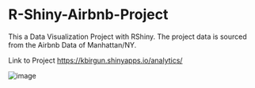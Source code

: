 # R-Shiny-Airbnb-Project

This a Data Visualization Project with RShiny. The project data is sourced from the Airbnb Data of Manhattan/NY.

Link to Project
https://kbirgun.shinyapps.io/analytics/

![image](https://user-images.githubusercontent.com/56270322/79361007-b9b4e380-7f12-11ea-9f9c-6b8abf8e32df.png)
